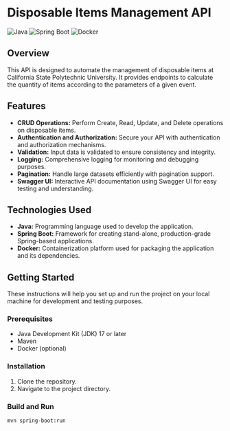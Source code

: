 # Disposable Items Management API

![Java](https://img.shields.io/badge/Java-17-orange?style=for-the-badge&logo=java&link=https://jdk.java.net/17/)
![Spring Boot](https://img.shields.io/badge/Spring%20Boot-2.5.4-brightgreen?style=for-the-badge&logo=spring)
![Docker](https://img.shields.io/badge/Docker-20.10.8-blue?style=for-the-badge&logo=docker)

## Overview
This API is designed to automate the management of disposable items at California State Polytechnic University. It provides endpoints to calculate the quantity of items according to the parameters of a given event.

## Features
- **CRUD Operations:** Perform Create, Read, Update, and Delete operations on disposable items.
- **Authentication and Authorization:** Secure your API with authentication and authorization mechanisms.
- **Validation:** Input data is validated to ensure consistency and integrity.
- **Logging:** Comprehensive logging for monitoring and debugging purposes.
- **Pagination:** Handle large datasets efficiently with pagination support.
- **Swagger UI:** Interactive API documentation using Swagger UI for easy testing and understanding.

## Technologies Used
- **Java:** Programming language used to develop the application.
- **Spring Boot:** Framework for creating stand-alone, production-grade Spring-based applications.
- **Docker:** Containerization platform used for packaging the application and its dependencies.

## Getting Started
These instructions will help you set up and run the project on your local machine for development and testing purposes.

### Prerequisites
- Java Development Kit (JDK) 17 or later
- Maven
- Docker (optional)

### Installation
1. Clone the repository.
2. Navigate to the project directory.

### Build and Run
```bash
mvn spring-boot:run
